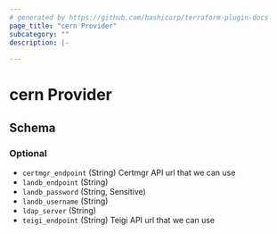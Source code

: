 ```yaml
---
# generated by https://github.com/hashicorp/terraform-plugin-docs
page_title: "cern Provider"
subcategory: ""
description: |-
  
---
```


# cern Provider





<!-- schema generated by tfplugindocs -->
## Schema

### Optional

- `certmgr_endpoint` (String) Certmgr API url that we can use
- `landb_endpoint` (String)
- `landb_password` (String, Sensitive)
- `landb_username` (String)
- `ldap_server` (String)
- `teigi_endpoint` (String) Teigi API url that we can use
